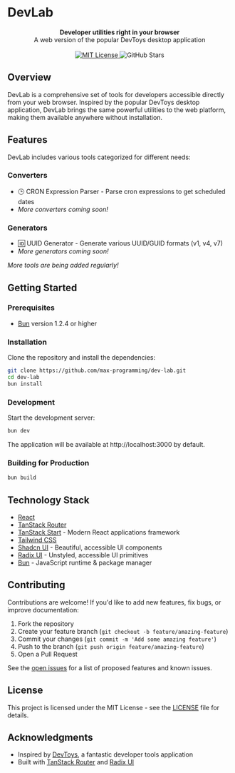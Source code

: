 # DevLab

<div align="center">
  <strong>Developer utilities right in your browser</strong>
</div>
<div align="center">
  A web version of the popular DevToys desktop application
</div>

<br />

<div align="center">
  <!-- License -->
  <a href="LICENSE">
    <img src="https://img.shields.io/badge/License-MIT-blue.svg" alt="MIT License" />
  </a>
  <!-- Stars -->
  <img src="https://img.shields.io/github/stars/max-programming/dev-lab?style=social" alt="GitHub Stars" />
</div>

<!-- <div align="center">
  <img src="https://via.placeholder.com/800x400?text=DevLab+Screenshot" alt="DevLab screenshot" width="800" />
</div> -->

## Overview

DevLab is a comprehensive set of tools for developers accessible directly from your web browser. Inspired by the popular DevToys desktop application, DevLab brings the same powerful utilities to the web platform, making them available anywhere without installation.

## Features

DevLab includes various tools categorized for different needs:

### Converters
- 🕒 CRON Expression Parser - Parse cron expressions to get scheduled dates
- _More converters coming soon!_

### Generators
- 🆔 UUID Generator - Generate various UUID/GUID formats (v1, v4, v7)
- _More generators coming soon!_

*More tools are being added regularly!*

## Getting Started

### Prerequisites

- [Bun](https://bun.sh/) version 1.2.4 or higher

### Installation

Clone the repository and install the dependencies:

```bash
git clone https://github.com/max-programming/dev-lab.git
cd dev-lab
bun install
```

### Development

Start the development server:

```bash
bun dev
```

The application will be available at http://localhost:3000 by default.

### Building for Production

```bash
bun build
```

## Technology Stack

- [React](https://reactjs.org/)
- [TanStack Router](https://tanstack.com/router)
- [TanStack Start](https://tanstack.com/start) - Modern React applications framework
- [Tailwind CSS](https://tailwindcss.com/)
- [Shadcn UI](https://ui.shadcn.com/) - Beautiful, accessible UI components
- [Radix UI](https://www.radix-ui.com/) - Unstyled, accessible UI primitives
- [Bun](https://bun.sh/) - JavaScript runtime & package manager

## Contributing

Contributions are welcome! If you'd like to add new features, fix bugs, or improve documentation:

1. Fork the repository
2. Create your feature branch (`git checkout -b feature/amazing-feature`)
3. Commit your changes (`git commit -m 'Add some amazing feature'`)
4. Push to the branch (`git push origin feature/amazing-feature`)
5. Open a Pull Request

See the [open issues](https://github.com/yourusername/dev-lab/issues) for a list of proposed features and known issues.

## License

This project is licensed under the MIT License - see the [LICENSE](LICENSE) file for details.

## Acknowledgments

- Inspired by [DevToys](https://devtoys.app/), a fantastic developer tools application
- Built with [TanStack Router](https://tanstack.com/router) and [Radix UI](https://www.radix-ui.com/)
